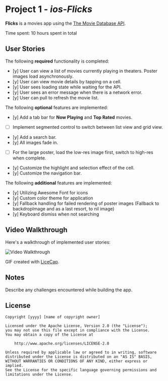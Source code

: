 # Project 1 - *ios-Flicks*

**Flicks** is a movies app using the [The Movie Database API](http://docs.themoviedb.apiary.io/#).

Time spent: 10 hours spent in total

## User Stories

The following **required** functionality is completed:

- [y] User can view a list of movies currently playing in theaters. Poster images load asynchronously.
- [y] User can view movie details by tapping on a cell.
- [y] User sees loading state while waiting for the API.
- [y] User sees an error message when there is a network error.
- [y] User can pull to refresh the movie list.

The following **optional** features are implemented:

- [y] Add a tab bar for **Now Playing** and **Top Rated** movies.
- [ ] Implement segmented control to switch between list view and grid view.
- [y] Add a search bar.
- [y] All images fade in.
- [ ] For the large poster, load the low-res image first, switch to high-res when complete.
- [y] Customize the highlight and selection effect of the cell.
- [y] Customize the navigation bar.

The following **additional** features are implemented:

- [y] Utilizing Awesome Font for icons
- [y] Custom color theme for application
- [y] Fallback handling for failed rendering of poster images (Fallback to backdropImage and as a last resort, to nil image)
- [y] Keyboard dismiss when not searching

## Video Walkthrough

Here's a walkthrough of implemented user stories:

<img src='https://github.com/plushysmurf3/ios-flicks/blob/master/flicks_licecap.gif' title='Video Walkthrough' width='' alt='Video Walkthrough' />

GIF created with [LiceCap](http://www.cockos.com/licecap/).

## Notes

Describe any challenges encountered while building the app.

## License

    Copyright [yyyy] [name of copyright owner]

    Licensed under the Apache License, Version 2.0 (the "License");
    you may not use this file except in compliance with the License.
    You may obtain a copy of the License at

        http://www.apache.org/licenses/LICENSE-2.0

    Unless required by applicable law or agreed to in writing, software
    distributed under the License is distributed on an "AS IS" BASIS,
    WITHOUT WARRANTIES OR CONDITIONS OF ANY KIND, either express or implied.
    See the License for the specific language governing permissions and
    limitations under the License.
